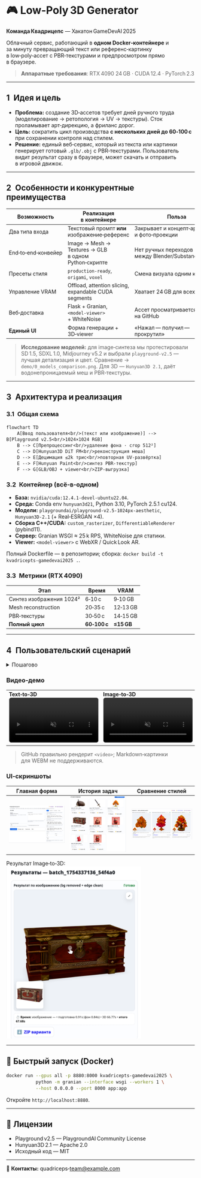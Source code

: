 # 🎮 Low‑Poly 3D Generator

**Команда Квадрицепс** — Хакатон GameDevAI 2025

Облачный сервис, работающий в **одном Docker‑контейнере** и за минуту превращающий текст или референс‑картинку в low‑poly‑ассет с PBR‑текстурами и предпросмотром прямо в браузере.

> **Аппаратные требования**: RTX 4090 24 GB · CUDA 12.4 · PyTorch 2.3

---

## 1 Идея и цель

* **Проблема:** создание 3D‑ассетов требует дней ручного труда (моделирование → ретопология → UV → текстуры). Сток проламывает арт‑дирекцию, а фриланс дорог.
* **Цель:** сократить цикл производства **с нескольких дней до 60‑100 с** при сохранении контроля над стилем.
* **Решение:** единый веб‑сервис, который из текста или картинки генерирует готовый `.glb/.obj` с PBR‑текстурами. Пользователь видит результат сразу в браузере, может скачать и отправить в игровой движок.

---

## 2 Особенности и конкурентные преимущества

| Возможность         | Реализация в контейнере                              | Польза                                               |
| ------------------- | ---------------------------------------------------- | ---------------------------------------------------- |
| Два типа входа      | Текстовый промпт **или** изображение‑референс        | Закрывает и концепт‑арт, и фото‑проекции             |
| End‑to‑end‑конвейер | Image → Mesh → Textures → GLB в одном Python‑скрипте | Нет ручных переходов между Blender/Substance Painter |
| Пресеты стиля       | `production‑ready`, `origami`, `voxel`               | Смена визуала одним кликом                           |
| Управление VRAM     | Offload, attention slicing, expandable CUDA segments | Хватает 24 GB для всех этапов                        |
| Веб‑доставка        | Flask + Granian, `<model‑viewer>` + WhiteNoise       | Ассет просматривается прямо на GitHub                |
| **Единый UI**       | Форма генерации + 3D‑viewer                          | «Нажал — получил — прокрутил»                        |

> **Исследование моделей:** для image‑синтеза мы протестировали SD 1.5, SDXL 1.0, Midjourney v5.2 и выбрали `playground‑v2.5` — лучшая детализация и цвет. Сравнение → `demo/0_models_comparison.png`. Для 3D — `Hunyuan3D 2.1`, даёт водонепроницаемый меш и PBR‑текстуры.

---

## 3 Архитектура и реализация

### 3.1 Общая схема

```mermaid
flowchart TD
    A[Ввод пользователя<br/>(текст или изображение)] --> B[Playground v2.5<br/>1024×1024 RGB]
    B --> C[Препроцессинг<br/>удаление фона · crop 512²]
    C --> D[Hunyuan3D DiT FM<br/>реконструкция меша]
    D --> E[Децимация ≤2k трис<br/>повторная UV‑развёртка]
    E --> F[Hunyuan Paint<br/>синтез PBR‑текстур]
    F --> G[GLB/OBJ + viewer<br/>ZIP‑выгрузка]
```

### 3.2 Контейнер (всё‑в‑одном)

* **База:** `nvidia/cuda:12.4.1‑devel‑ubuntu22.04`.
* **Среда:** Conda env `hunyuan3d21`, Python 3.10, PyTorch 2.5.1 cu124.
* **Модели:** `playgroundai/playground‑v2.5‑1024px‑aesthetic`, `Hunyuan3D‑2.1` (+ Real‑ESRGAN ×4).
* **Сборка C++/CUDA:** `custom_rasterizer`, `DifferentiableRenderer` (pybind11).
* **Сервер:** Granian WSGI ≈ 25 k RPS, WhiteNoise для статики.
* **Viewer:** `<model-viewer>` с WebXR / Quick Look AR.

Полный Dockerfile — в репозитории; сборка: `docker build -t kvadricepts-gamedevai2025 .`.

### 3.3 Метрики (RTX 4090)

| Этап                     | Время        | VRAM       |
| ------------------------ | ------------ | ---------- |
| Синтез изображения 1024² | 6‑10 с       | 9‑10 GB    |
| Mesh reconstruction      | 20‑35 с      | 12‑13 GB   |
| PBR‑текстуры             | 30‑50 с      | 14‑15 GB   |
| **Полный цикл**          | **60‑100 с** | **≤15 GB** |

---

## 4 Пользовательский сценарий

<details>
<summary>Пошагово</summary>

1. **Ввод данных** — текстовый промпт *или* изображение.
2. **Настройка** — выбор стиля, лимит треугольников, CFG, steps.
3. **Генерация** — сервис показывает статус (SSE) и миниатюру.
4. **Предпросмотр** — интерактивный 3D‑viewer; при желании AR‑режим.
5. **Экспорт** — скачивание ZIP (GLB/OBJ + текстуры) или POST в хранилище студии.

</details>

### Видео‑демо

<table><tr>
<td width="50%"><b>Text‑to‑3D</b><br/>
<video src="demo/1_text_promt.webm" controls muted loop style="width:100%;border:1px solid #ccc;border-radius:6px"></video></td>
<td width="50%"><b>Image‑to‑3D</b><br/>
<video src="demo/2_image_promt.webm" controls muted loop style="width:100%;border:1px solid #ccc;border-radius:6px"></video></td>
</tr></table>

> GitHub правильно рендерит `<video>`; Markdown‑картинки для WEBM не поддерживаются.

### UI‑скриншоты

| Главная форма                                 | История задач                                  | Сравнение стилей                                     |
| --------------------------------------------- | ---------------------------------------------- | ---------------------------------------------------- |
| <img src="demo/main_page.png"   width="330"/> | <img src="demo/history.png"      width="330"/> | <img src="demo/text_promt_results.png" width="330"/> |

Результат Image‑to‑3D:<br/><img src="demo/image_promt_result.png" width="360"/>

---

## 🚀 Быстрый запуск (Docker)

```bash
docker run --gpus all -p 8880:8000 kvadricepts-gamedevai2025 \
           python -m granian --interface wsgi --workers 1 \
           --host 0.0.0.0 --port 8000 app:app
```

Откройте `http://localhost:8880`.

---

## 📜 Лицензии

* Playground v2.5 — PlaygroundAI Community License
* Hunyuan3D 2.1 — Apache 2.0
* Исходный код — MIT

---

💌 **Контакты:** quadriceps‑[team@example.com](mailto:team@example.com)
